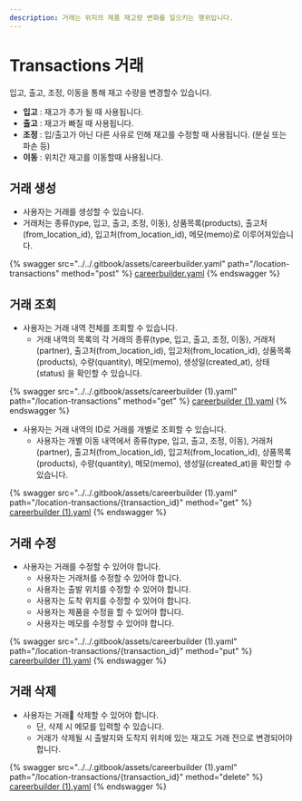 ```yaml
---
description: 거래는 위지의 제품 재고량 변화를 일으키는 행위입니다.
---
```


# Transactions 거래

입고, 출고, 조정, 이동을 통해 재고 수량을 변경할수 있습니다.

* **입고** : 재고가 추가 될 때 사용됩니다.
* **출고** : 재고가 빠질 때 사용됩니다.
* **조정** : 입/출고가 아닌 다른 사유로 인해 재고를 수정할 때 사용됩니다. (분실 또는 파손 등)
* **이동** : 위치간 재고를 이동할때 사용됩니다.

## 거래 생성

* 사용자는 거래를 생성할 수 있습니다.
* 거래처는 종류(type, 입고, 출고, 조정, 이동), 상품목록(products), 출고처(from\_location\_id), 입고처(from\_location\_id), 메모(memo)로 이루어져있습니다.

{% swagger src="../../.gitbook/assets/careerbuilder.yaml" path="/location-transactions" method="post" %}
[careerbuilder.yaml](../../.gitbook/assets/careerbuilder.yaml)
{% endswagger %}



## 거래 조회&#x20;

* 사용자는 거래 내역 전체를 조회할 수 있습니다.
  * 거래 내역의 목록의 각 거래의 종류(type, 입고, 출고, 조정, 이동), 거래처(partner), 출고처(from\_location\_id), 입고처(from\_location\_id), 상품목록(products), 수량(quantity), 메모(memo), 생성일(created\_at), 상태(status) 을 확인할 수 있습니다.

{% swagger src="../../.gitbook/assets/careerbuilder (1).yaml" path="/location-transactions" method="get" %}
[careerbuilder (1).yaml](<../../.gitbook/assets/careerbuilder (1).yaml>)
{% endswagger %}

* 사용자는 거래 내역의 ID로 거래를 개별로 조회할 수 있습니다.
  * 사용자는 개별 이동 내역에서 종류(type, 입고, 출고, 조정, 이동), 거래처(partner), 출고처(from\_location\_id), 입고처(from\_location\_id), 상품목록(products), 수량(quantity), 메모(memo), 생성일(created\_at)을 확인할 수 있습니다.

{% swagger src="../../.gitbook/assets/careerbuilder (1).yaml" path="/location-transactions/{transaction_id}" method="get" %}
[careerbuilder (1).yaml](<../../.gitbook/assets/careerbuilder (1).yaml>)
{% endswagger %}



## 거래 수정&#x20;

* 사용자는 거래를 수정할 수 있어야 합니다.
  * 사용자는 거래처를 수정할 수 있어야 합니다.
  * 사용자는 출발 위치를 수정할 수 있어야 합니다.
  * 사용자는 도착 위치를 수정할 수 있어야 합니다.
  * 사용자는 제품을 수정을 할 수 있어야 합니다.
  * 사용자는 메모를 수정할 수 있어야 합니다.

{% swagger src="../../.gitbook/assets/careerbuilder (1).yaml" path="/location-transactions/{transaction_id}" method="put" %}
[careerbuilder (1).yaml](<../../.gitbook/assets/careerbuilder (1).yaml>)
{% endswagger %}



## 거래 삭제

* 사용자는 거래 삭제할 수 있어야 합니다.
  * 단, 삭제 시 메모를 입력할 수 있습니다.
  * 거래가 삭제될 시 출발지와 도착지 위치에 있는 재고도 거래 전으로 변경되어야 합니다.

{% swagger src="../../.gitbook/assets/careerbuilder (1).yaml" path="/location-transactions/{transaction_id}" method="delete" %}
[careerbuilder (1).yaml](<../../.gitbook/assets/careerbuilder (1).yaml>)
{% endswagger %}

